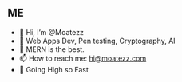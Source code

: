 ## ME
- 👋 Hi, I’m @Moatezz
- 👀  Web Apps Dev, Pen testing, Cryptography, AI
- 🌱 MERN is the best.
- 📫 How to reach me: hi@moatezz.com
- 🚀 Going High so Fast
<!---
Moatezz/Moatezz is a ✨ special ✨ repository because its `README.md` (this file) appears on your GitHub profile.
You can click the Preview link to take a look at your changes.
--->
